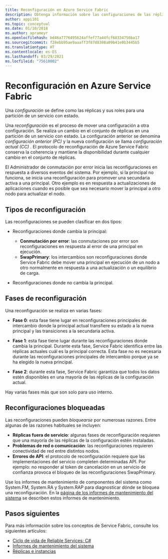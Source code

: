 ```yaml
---
title: Reconfiguración en Azure Service Fabric
description: Obtenga información sobre las configuraciones de las réplicas de servicio con estado y el proceso de reconfiguración que Service Fabric usa para mantener la coherencia y la disponibilidad durante el cambio.
author: appi101
ms.topic: conceptual
ms.date: 01/10/2018
ms.author: aprameyr
ms.openlocfilehash: bd46a7776495624affef77a44fcf68334750ba17
ms.sourcegitcommit: f28ebb95ae9aaaff3f87d8388a09b41e0b3445b5
ms.translationtype: HT
ms.contentlocale: es-ES
ms.lasthandoff: 03/29/2021
ms.locfileid: "75610002"
---
```

# <a name="reconfiguration-in-azure-service-fabric"></a>Reconfiguración en Azure Service Fabric
Una *configuración* se define como las réplicas y sus roles para una partición de un servicio con estado.

Una *reconfiguración* es el proceso de mover una configuración a otra configuración. Se realiza un cambio en el conjunto de réplicas en una partición de un servicio con estado. La configuración anterior se denomina *configuración anterior (PC)* y la nueva configuración se llama *configuración actual (CC)* . El protocolo de reconfiguración de Azure Service Fabric conserva la coherencia y mantiene la disponibilidad durante cualquier cambio en el conjunto de réplicas.

El Administrador de conmutación por error inicia las reconfiguraciones en respuesta a diversos eventos del sistema. Por ejemplo, si la principal no funciona, se inicia una reconfiguración para promover una secundaria activa a una principal. Otro ejemplo es en respuesta a actualizaciones de aplicaciones cuando es posible que sea necesario mover la principal a otro nodo para actualizar el nodo.

## <a name="reconfiguration-types"></a>Tipos de reconfiguración
Las reconfiguraciones se pueden clasificar en dos tipos:

- Reconfiguraciones donde cambia la principal:
    - **Conmutación por error**: las conmutaciones por error son reconfiguraciones en respuesta al error de una principal en ejecución.
    - **SwapPrimary**: los intercambios son reconfiguraciones donde Service Fabric debe mover una principal en ejecución de un nodo a otro normalmente en respuesta a una actualización o un equilibrio de carga.

- Reconfiguraciones donde no cambia la principal.

## <a name="reconfiguration-phases"></a>Fases de reconfiguración
Una reconfiguración se realiza en varias fases:

- **Fase 0**: esta fase tiene lugar en reconfiguraciones principales de intercambio donde la principal actual transfiere su estado a la nueva principal y las transiciones a la secundaria activa.

- **Fase 1**: esta fase tiene lugar durante las reconfiguraciones donde cambia la principal. Durante esta fase, Service Fabric identifica entre las réplicas actuales cuál es la principal correcta. Esta fase no es necesaria durante las reconfiguraciones principales de intercambio porque ya se ha elegido la nueva principal. 

- **Fase 2**: durante esta fase, Service Fabric garantiza que todos los datos estén disponibles en una mayoría de las réplicas de la configuración actual.

Hay varias fases más que son solo para uso interno.

## <a name="stuck-reconfigurations"></a>Reconfiguraciones bloqueadas
Las reconfiguraciones pueden *bloquearse* por numerosas razones. Entre algunas de las razones habituales se incluyen:

- **Réplicas fuera de servicio**: algunas fases de reconfiguración requieren que una mayoría de las réplicas de la configuración estén instaladas.
- **Problemas de red o comunicación**: las reconfiguraciones requieren conectividad de red entre distintos nodos.
- **Errores de API**: el protocolo de reconfiguración requiere que las implementaciones del servicio completen determinadas API. Por ejemplo: no responder al token de cancelación en un servicio de confianza provoca el bloqueo de las reconfiguraciones SwapPrimary.

Use los informes de mantenimiento de componentes del sistema como System.FM, System.RA y System.RAP para diagnosticar dónde se bloquea una reconfiguración. En la [página de los informes de mantenimiento del sistema](service-fabric-understand-and-troubleshoot-with-system-health-reports.md) se describen estos informes de mantenimiento.

## <a name="next-steps"></a>Pasos siguientes
Para más información sobre los conceptos de Service Fabric, consulte los siguientes artículos:

- [Ciclo de vida de Reliable Services: C#](service-fabric-reliable-services-lifecycle.md)
- [Informes de mantenimiento del sistema](service-fabric-understand-and-troubleshoot-with-system-health-reports.md)
- [Réplicas e instancias](service-fabric-concepts-replica-lifecycle.md)
